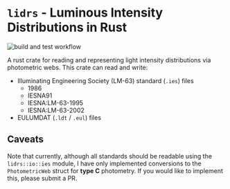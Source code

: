 # `lidrs` - Luminous Intensity Distributions in Rust

![build and test workflow](https://github.com/sammorrell/lidrs/actions/workflows/build-test.yml)

A rust crate for reading and representing light intensity distributions via photometric webs. 
This crate can read and write:
- Illuminating Engineering Society (LM-63) standard (`.ies`) files
  - 1986
  - IESNA91
  - IESNA:LM-63-1995
  - IESNA:LM-63-2002
- EULUMDAT (`.ldt` / `.eul`) files

## Caveats
Note that currently, although all standards should be readable using the `lidrs::io::ies` module, I have only implemented conversions to the `PhotometricWeb` struct for **type C** photometry. If you would like to implement this, please submit a PR. 
